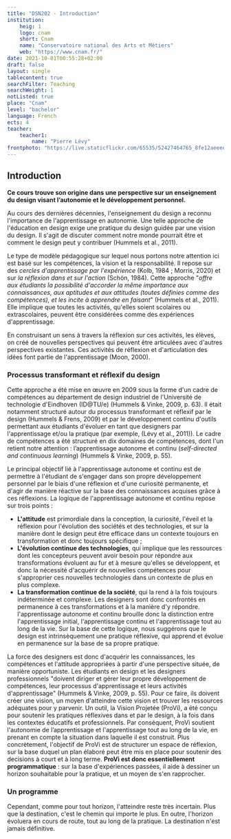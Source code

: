 ```yaml
---
title: "DSN202 · Introduction"
institution:
    heig: 1
    logo: cnam
    short: Cnam
    name: "Conservatoire national des Arts et Métiers"
    web: "https://www.cnam.fr/"
date: 2021-10-01T00:55:28+02:00
draft: false
layout: single
tablecontent: true
searchFilter: Teaching
searchWeight: 1
notListed: true
place: "Cnam"
level: "bachelor"
language: French
ects: 4
teacher:
    teacher1:
        name: "Pierre Lévy"
frontphoto: "https://live.staticflickr.com/65535/52427464765_8fe12aeeee_h.jpg"
---
```


## Introduction 
**Ce cours trouve son origine dans une perspective sur un enseignement du design visant l’autonomie et le développement personnel.**

Au cours des dernières décennies, l'enseignement du design a reconnu l'importance de l'apprentissage en autonomie.
Une telle approche de l'éducation en design exige une pratique du design guidée par une vision du design. Il s'agit de discuter comment notre monde pourrait être et comment le design peut y contribuer (Hummels et al., 2011).

Le type de modèle pédagogique sur lequel nous portons notre attention ici est basé sur les compétences, la vision et la responsabilité. Il repose sur des *cercles d'apprentissage par l'expérience* (Kolb, 1984 ; Morris, 2020) et sur *la réflexion dans et sur l'action* (Schön, 1984). Cette approche "*offre aux étudiants la possibilité d'accorder la même importance aux connaissances, aux aptitudes et aux attitudes (toutes définies comme des compétences), et les incite à apprendre en faisant*" (Hummels et al., 2011). Elle implique que toutes les activités, qu'elles soient scolaires ou extrascolaires, peuvent être considérées comme des expériences d'apprentissage. 

En construisant un sens à travers la réflexion sur ces activités, les élèves, on créé de nouvelles perspectives qui peuvent être articulées avec d'autres perspectives existantes. Ces activités de réflexion et d'articulation des idées font partie de l'apprentissage (Moon, 2000).

### Processus transformant et réflexif du design
Cette approche a été mise en œuvre en 2009 sous la forme d'un cadre de compétences au département de design industriel de l'Université de technologie d'Eindhoven (ID@TU/e) (Hummels & Vinke, 2009, p. 63). Il était notamment structuré autour du processus transformant et réflexif par le design (Hummels & Frens, 2009) et par le développement continu d'outils permettant aux étudiants d'évoluer en tant que designers par l'apprentissage et/ou la pratique (par exemple, (Lévy et al., 2011)). Le cadre de compétences a été structuré en dix domaines de compétences, dont l'un retient notre attention : l’apprentissage autonome et continu (*self-directed and continuous learning*) (Hummels & Vinke, 2009, p. 55).

Le principal objectif lié à l'apprentissage autonome et continu est de permettre à l'étudiant de
s'engager dans son propre développement personnel par le biais d'une réflexion et d'une curiosité permanente, et
d'agir de manière réactive sur la base des connaissances acquises grâce à ces réflexions. La logique de l'apprentissage autonome et continu repose sur trois points :

- **L'attitude** est primordiale dans la conception, la curiosité, l'éveil et la réflexion pour l'évolution des sociétés et des technologies, et sur la manière dont le design peut être efficace dans un contexte toujours en transformation et donc toujours spécifique ;
- **L'évolution continue des technologies**, qui implique que les ressources dont les concepteurs peuvent avoir besoin pour répondre aux transformations évoluent au fur et à mesure qu'elles se développent, et donc la nécessité d'acquérir de nouvelles compétences pour s'approprier ces nouvelles technologies dans un contexte de plus en plus complexe.
- **La transformation continue de la société**, qui la rend à la fois toujours indéterminée et complexe. Les designers sont donc confrontés en permanence à ces transformations et à la manière d'y répondre. l'apprentissage autonome et continu brouille donc la distinction entre l'apprentissage initial, l'apprentissage continu et l'apprentissage tout au long de la vie. Sur la base de cette logique, nous suggérons que le design est intrinsèquement une pratique réflexive, qui apprend et évolue en permanence sur la base de sa propre pratique.

La force des designers est donc d'acquérir les connaissances, les compétences et l'attitude appropriées à partir d'une perspective située, de manière opportuniste. Les étudiants en design et les designers professionnels "doivent diriger et gérer leur propre développement de compétences, leur processus d'apprentissage et leurs activités d'apprentissage" (Hummels & Vinke, 2009, p. 55). Pour ce faire, ils doivent créer une vision, un moyen d'atteindre cette vision et trouver les ressources adéquates pour y parvenir.
Un outil, la Vision Projetée (ProVi), a été conçu pour  soutenir les pratiques réflexives dans et par le design, à la fois dans les contextes éducatifs et professionnels. Par conséquent, ProVi soutient l'autonomie de l’apprentissage et l'apprentissage tout au long de la vie, en prenant en compte la situation dans laquelle il est construit.
Plus concrètement, l'objectif de ProVi est de structurer un espace de réflexion, sur la base duquel un plan élaboré peut être mis en place pour soutenir des decisions à court et à long terme. **ProVi est donc essentiellement programmatique** : sur la base d'expériences passées, il aide à dessiner un horizon souhaitable pour la pratique, et un moyen de s'en rapprocher. 

### Un programme
Cependant, comme pour tout horizon, l'atteindre reste très incertain. Plus que la destination, c'est le chemin qui importe le plus. En outre, l'horizon évoluera en cours de route, tout au long de la pratique. La destination n'est jamais définitive.